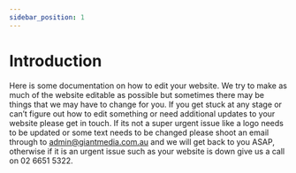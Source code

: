 ```yaml
---
sidebar_position: 1
---
```


# Introduction

Here is some documentation on how to edit your website. We try to make as much of the website editable as possible but sometimes there may be things that we may have to change for you. If you get stuck at any stage or can’t figure out how to edit something or need additional updates to your website please get in touch. If its not a super urgent issue like a logo needs to be updated or some text needs to be changed please shoot an email through to admin@giantmedia.com.au and we will get back to you ASAP, otherwise if it is an urgent issue such as your website is down give us a call on 02 6651 5322.
